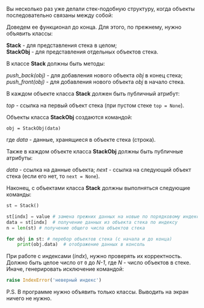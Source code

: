 Вы несколько раз уже делали стек-подобную структуру, когда объекты последовательно связаны между собой:

Доведем ее функционал до конца. Для этого, по прежнему, нужно объявить классы:

**Stack** - для представления стека в целом;  
**StackObj** - для представления отдельных объектов стека.

В классе **Stack** должны быть методы:

_push_back(obj)_ - для добавления нового объекта _obj_ в конец стека;
_push_front(obj)_ - для добавления нового объекта _obj_ в начало стека.

В каждом объекте класса **Stack** должен быть публичный атрибут:

_top_ - ссылка на первый объект стека (при пустом стеке `top = None`).

Объекты класса **StackObj** создаются командой:

`obj = StackObj(data)`

где _data_ - данные, хранящиеся в объекте стека (строка).

Также в каждом объекте класса **StackObj** должны быть публичные атрибуты:

_data_ - ссылка на данные объекта;
_next_ - ссылка на следующий объект стека (если его нет, то `next = None`).

Наконец, с объектами класса **Stack** должны выполняться следующие команды:
```python
st = Stack()

st[indx] = value # замена прежних данных на новые по порядковому индексу (indx); отсчет начинается с нуля
data = st[indx]  # получение данных из объекта стека по индексу
n = len(st) # получение общего числа объектов стека

for obj in st: # перебор объектов стека (с начала и до конца)
    print(obj.data)  # отображение данных в консоль
```
При работе с индексами (_indx_), нужно проверять их корректность. Должно быть целое число от `0` до _N-1_, где _N_ - число объектов в стеке. Иначе, генерировать исключение командой:
```python
raise IndexError('неверный индекс')
```
P.S. В программе нужно объявить только классы. Выводить на экран ничего не нужно.
